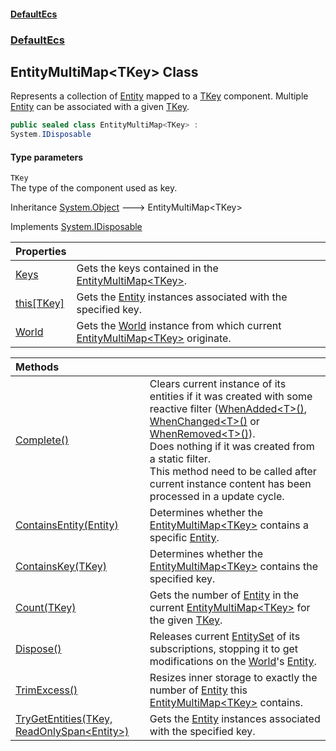 #### [DefaultEcs](DefaultEcs.md 'DefaultEcs')
### [DefaultEcs](DefaultEcs.md#DefaultEcs 'DefaultEcs')
## EntityMultiMap&lt;TKey&gt; Class
Represents a collection of [Entity](Entity.md 'DefaultEcs.Entity') mapped to a [TKey](EntityMultiMap_TKey_.md#DefaultEcs_EntityMultiMap_TKey__TKey 'DefaultEcs.EntityMultiMap&lt;TKey&gt;.TKey') component. Multiple [Entity](Entity.md 'DefaultEcs.Entity') can be associated with a given [TKey](EntityMultiMap_TKey_.md#DefaultEcs_EntityMultiMap_TKey__TKey 'DefaultEcs.EntityMultiMap&lt;TKey&gt;.TKey').  
```csharp
public sealed class EntityMultiMap<TKey> :
System.IDisposable
```
#### Type parameters
<a name='DefaultEcs_EntityMultiMap_TKey__TKey'></a>
`TKey`  
The type of the component used as key.
  

Inheritance [System.Object](https://docs.microsoft.com/en-us/dotnet/api/System.Object 'System.Object') &#129106; EntityMultiMap&lt;TKey&gt;  

Implements [System.IDisposable](https://docs.microsoft.com/en-us/dotnet/api/System.IDisposable 'System.IDisposable')  

| Properties | |
| :--- | :--- |
| [Keys](EntityMultiMap_TKey__Keys.md 'DefaultEcs.EntityMultiMap&lt;TKey&gt;.Keys') | Gets the keys contained in the [EntityMultiMap&lt;TKey&gt;](EntityMultiMap_TKey_.md 'DefaultEcs.EntityMultiMap&lt;TKey&gt;').<br/> |
| [this[TKey]](EntityMultiMap_TKey__this_TKey_.md 'DefaultEcs.EntityMultiMap&lt;TKey&gt;.this[TKey]') | Gets the [Entity](Entity.md 'DefaultEcs.Entity') instances associated with the specified key.<br/> |
| [World](EntityMultiMap_TKey__World.md 'DefaultEcs.EntityMultiMap&lt;TKey&gt;.World') | Gets the [World](World.md 'DefaultEcs.World') instance from which current [EntityMultiMap&lt;TKey&gt;](EntityMultiMap_TKey_.md 'DefaultEcs.EntityMultiMap&lt;TKey&gt;') originate.<br/> |

| Methods | |
| :--- | :--- |
| [Complete()](EntityMultiMap_TKey__Complete().md 'DefaultEcs.EntityMultiMap&lt;TKey&gt;.Complete()') | Clears current instance of its entities if it was created with some reactive filter ([WhenAdded&lt;T&gt;()](EntityQueryBuilder_WhenAdded_T_().md 'DefaultEcs.EntityQueryBuilder.WhenAdded&lt;T&gt;()'), [WhenChanged&lt;T&gt;()](EntityQueryBuilder_WhenChanged_T_().md 'DefaultEcs.EntityQueryBuilder.WhenChanged&lt;T&gt;()') or [WhenRemoved&lt;T&gt;()](EntityQueryBuilder_WhenRemoved_T_().md 'DefaultEcs.EntityQueryBuilder.WhenRemoved&lt;T&gt;()')).<br/>Does nothing if it was created from a static filter.<br/>This method need to be called after current instance content has been processed in a update cycle.<br/> |
| [ContainsEntity(Entity)](EntityMultiMap_TKey__ContainsEntity(Entity).md 'DefaultEcs.EntityMultiMap&lt;TKey&gt;.ContainsEntity(DefaultEcs.Entity)') | Determines whether the [EntityMultiMap&lt;TKey&gt;](EntityMultiMap_TKey_.md 'DefaultEcs.EntityMultiMap&lt;TKey&gt;') contains a specific [Entity](Entity.md 'DefaultEcs.Entity').<br/> |
| [ContainsKey(TKey)](EntityMultiMap_TKey__ContainsKey(TKey).md 'DefaultEcs.EntityMultiMap&lt;TKey&gt;.ContainsKey(TKey)') | Determines whether the [EntityMultiMap&lt;TKey&gt;](EntityMultiMap_TKey_.md 'DefaultEcs.EntityMultiMap&lt;TKey&gt;') contains the specified key.<br/> |
| [Count(TKey)](EntityMultiMap_TKey__Count(TKey).md 'DefaultEcs.EntityMultiMap&lt;TKey&gt;.Count(TKey)') | Gets the number of [Entity](Entity.md 'DefaultEcs.Entity') in the current [EntityMultiMap&lt;TKey&gt;](EntityMultiMap_TKey_.md 'DefaultEcs.EntityMultiMap&lt;TKey&gt;') for the given [TKey](EntityMultiMap_TKey_.md#DefaultEcs_EntityMultiMap_TKey__TKey 'DefaultEcs.EntityMultiMap&lt;TKey&gt;.TKey').<br/> |
| [Dispose()](EntityMultiMap_TKey__Dispose().md 'DefaultEcs.EntityMultiMap&lt;TKey&gt;.Dispose()') | Releases current [EntitySet](EntitySet.md 'DefaultEcs.EntitySet') of its subscriptions, stopping it to get modifications on the [World](EntityMultiMap_TKey__World.md 'DefaultEcs.EntityMultiMap&lt;TKey&gt;.World')'s [Entity](Entity.md 'DefaultEcs.Entity').<br/> |
| [TrimExcess()](EntityMultiMap_TKey__TrimExcess().md 'DefaultEcs.EntityMultiMap&lt;TKey&gt;.TrimExcess()') | Resizes inner storage to exactly the number of [Entity](Entity.md 'DefaultEcs.Entity') this [EntityMultiMap&lt;TKey&gt;](EntityMultiMap_TKey_.md 'DefaultEcs.EntityMultiMap&lt;TKey&gt;') contains.<br/> |
| [TryGetEntities(TKey, ReadOnlySpan&lt;Entity&gt;)](EntityMultiMap_TKey__TryGetEntities(TKey_ReadOnlySpan_Entity_).md 'DefaultEcs.EntityMultiMap&lt;TKey&gt;.TryGetEntities(TKey, System.ReadOnlySpan&lt;DefaultEcs.Entity&gt;)') | Gets the [Entity](Entity.md 'DefaultEcs.Entity') instances associated with the specified key.<br/> |
